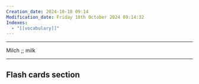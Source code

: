 ```yaml
---
Creation_date: 2024-10-18 09:14
Modification_date: Friday 18th October 2024 09:14:32
Indexes:
  - "[[vocabulary]]"
---
```


----


Milch ;; milk
<!--SR:!2024-11-23,15,290-->


















---
## Flash cards section
